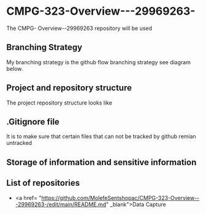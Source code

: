 # CMPG-323-Overview---29969263-
The CMPG- Overview--29969263 repository will be used 

## Branching Strategy
My branching strategy is the github flow branching strategy see diagram below.

## Project and repository structure 
The project repository structure looks like 

## .Gitignore file
It is to make sure that certain files that can not be tracked by github remian untracked 

## Storage of information and sensitive information


## List of repositories 
- <a href= "https://github.com/MolefeSentshopac/CMPG-323-Overview---29969263-/edit/main/README.md" _blank">Data Capture</a>
